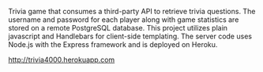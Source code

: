 Trivia game that consumes a third-party API to retrieve trivia questions. The username and password for each player along with game statistics are stored on a remote PostgreSQL database. This project utilizes plain javascript and Handlebars for client-side templating. The server code uses Node.js with the Express framework and is deployed on Heroku.

http://trivia4000.herokuapp.com
